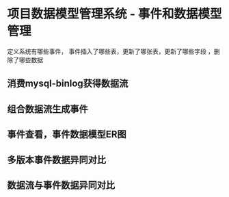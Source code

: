 # 项目数据模型管理系统 - 事件和数据模型管理
定义系统有哪些事件， 事件插入了哪些表，更新了哪张表，更新了哪些字段 ，删除了哪些数据

## 消费mysql-binlog获得数据流

## 组合数据流生成事件

## 事件查看，事件数据模型ER图

## 多版本事件数据异同对比

## 数据流与事件数据异同对比

